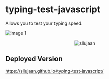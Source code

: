 # typing-test-javascript
Allows you to test your typing speed.

![image 1](https://user-images.githubusercontent.com/31973579/128597795-d73e2d3f-9a51-4baa-9a77-0a5fe3fedb1a.png)  

<p align="center">
  <img src="https://user-images.githubusercontent.com/31973579/128598136-32600c9d-a89e-4031-ad49-fe4c3315eaf8.png" alt="sllujaan"/>
</p>

## Deployed Version  
https://sllujaan.github.io/typing-test-javascript/
